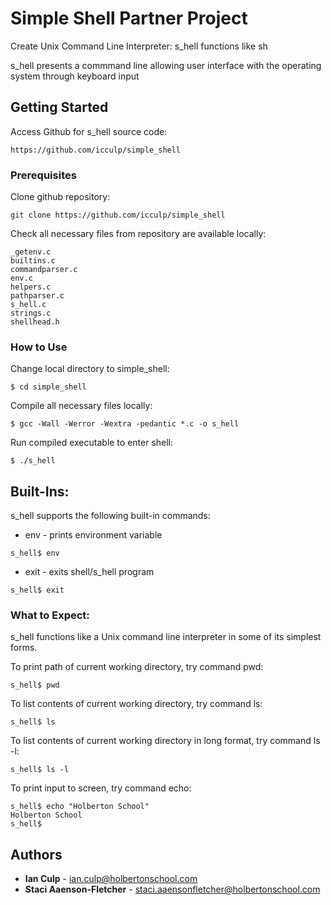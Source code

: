 # Simple Shell Partner Project

Create Unix Command Line Interpreter: s_hell functions like sh

s_hell presents a commmand line allowing user interface with the operating system through keyboard input

## Getting Started

Access Github for s_hell source code:

```
https://github.com/icculp/simple_shell
```

### Prerequisites

Clone github repository:

```
git clone https://github.com/icculp/simple_shell
```

Check all necessary files from repository are available locally:
```
_getenv.c
builtins.c
commandparser.c
env.c
helpers.c
pathparser.c
s_hell.c
strings.c
shellhead.h
```

### How to Use

Change local directory to simple_shell:

```
$ cd simple_shell
```

Compile all necessary files locally:

```
$ gcc -Wall -Werror -Wextra -pedantic *.c -o s_hell
```

Run compiled executable to enter shell:

```
$ ./s_hell
```

## Built-Ins:
s_hell supports the following built-in commands:

* env - prints environment variable

```
s_hell$ env
```

* exit - exits shell/s_hell program

```
s_hell$ exit
```

### What to Expect:

s_hell functions like a Unix command line interpreter in some of its simplest forms.

To print path of current working directory, try command pwd:

```
s_hell$ pwd
```

To list contents of current working directory, try command ls:

```
s_hell$ ls
```

To list contents of current working directory in long format, try command ls -l:

```
s_hell$ ls -l
```

To print input to screen, try command echo:

```
s_hell$ echo "Holberton School"
Holberton School
s_hell$
```

## Authors

* **Ian Culp** - ian.culp@holbertonschool.com
* **Staci Aaenson-Fletcher** - staci.aaensonfletcher@holbertonschool.com
